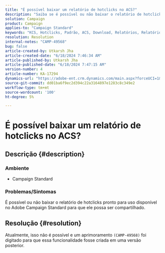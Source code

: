 ```yaml
---
title: "É possível baixar um relatório de hotclicks no ACS?"
description: "Saiba se é possível ou não baixar o relatório de hotclicks pronto para uso disponível no Adobe Campaign Standard."
solution: Campaign
product: Campaign
applies-to: "Campaign Standard"
keywords: "KCS, Hotclicks, Padrão, ACS, Download, Relatórios, Relatórios"
resolution: Resolution
internal-notes: "CAMP-49568"
bug: false
article-created-by: Utkarsh Jha
article-created-date: "6/18/2024 7:46:34 AM"
article-published-by: Utkarsh Jha
article-published-date: "6/18/2024 7:47:15 AM"
version-number: 4
article-number: KA-17294
dynamics-url: "https://adobe-ent.crm.dynamics.com/main.aspx?forceUCI=1&pagetype=entityrecord&etn=knowledgearticle&id=7b36abe0-462d-ef11-840b-6045bd06eea5"
source-git-commit: dd01ba6f9ec2d394c22a3164897e1283c8c349e2
workflow-type: tm+mt
source-wordcount: '100'
ht-degree: 5%

---
```


# É possível baixar um relatório de hotclicks no ACS?

## Descrição {#description}


### <b>Ambiente</b>

- Campaign Standard




### <b>Problemas/Sintomas</b>

É possível ou não baixar o relatório de hotclicks pronto para uso disponível no Adobe Campaign Standard para que ele possa ser compartilhado.


## Resolução {#resolution}


Atualmente, isso não é possível e um aprimoramento `(CAMP-49568)` foi digitado para que essa funcionalidade fosse criada em uma versão posterior.


